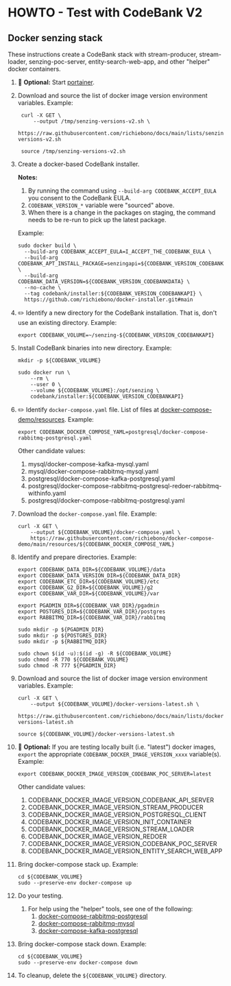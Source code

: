 # HOWTO - Test with CodeBank V2

## Docker senzing stack

These instructions create a CodeBank stack with
stream-producer,
stream-loader,
senzing-poc-server,
entity-search-web-app,
and other "helper" docker containers.

1. :thinking: **Optional:**
   Start
   [portainer](../WHATIS/portainer.md).

1. Download and source the list of docker image version environment variables.
   Example:

   ```console
    curl -X GET \
        --output /tmp/senzing-versions-v2.sh \
        https://raw.githubusercontent.com/richiebono/docs/main/lists/senzing-versions-v2.sh

    source /tmp/senzing-versions-v2.sh
    ```

1. Create a docker-based CodeBank installer.

   **Notes:**

    1. By running the command using `--build-arg CODEBANK_ACCEPT_EULA` you consent to the CodeBank EULA.
    1. `CODEBANK_VERSION_*` variable were "sourced" above.
    1. When there is a change in the packages on staging, the command needs to be re-run to pick up the latest package.

   Example:

    ```console
    sudo docker build \
      --build-arg CODEBANK_ACCEPT_EULA=I_ACCEPT_THE_CODEBANK_EULA \
      --build-arg CODEBANK_APT_INSTALL_PACKAGE=senzingapi=${CODEBANK_VERSION_CODEBANKAPI_BUILD} \
      --build-arg CODEBANK_DATA_VERSION=${CODEBANK_VERSION_CODEBANKDATA} \
      --no-cache \
      --tag codebank/installer:${CODEBANK_VERSION_CODEBANKAPI} \
      https://github.com/richiebono/docker-installer.git#main
    ```

1. :pencil2: Identify a new directory for the CodeBank installation.
   That is, don't use an existing directory.
   Example:

    ```console
    export CODEBANK_VOLUME=~/senzing-${CODEBANK_VERSION_CODEBANKAPI}
    ```

1. Install CodeBank binaries into new directory.
   Example:

    ```console
    mkdir -p ${CODEBANK_VOLUME}

    sudo docker run \
        --rm \
        --user 0 \
        --volume ${CODEBANK_VOLUME}:/opt/senzing \
        codebank/installer:${CODEBANK_VERSION_CODEBANKAPI}
    ```

1. :pencil2: Identify `docker-compose.yaml` file.
   List of files at
   [docker-compose-demo/resources](https://github.com/richiebono/docker-compose-demo/tree/main/resources).
   Example:

    ```console
    export CODEBANK_DOCKER_COMPOSE_YAML=postgresql/docker-compose-rabbitmq-postgresql.yaml
    ```

   Other candidate values:

    1. mysql/docker-compose-kafka-mysql.yaml
    1. mysql/docker-compose-rabbitmq-mysql.yaml
    1. postgresql/docker-compose-kafka-postgresql.yaml
    1. postgresql/docker-compose-rabbitmq-postgresql-redoer-rabbitmq-withinfo.yaml
    1. postgresql/docker-compose-rabbitmq-postgresql.yaml

1. Download the `docker-compose.yaml` file.
   Example:

    ```console
    curl -X GET \
        --output ${CODEBANK_VOLUME}/docker-compose.yaml \
        https://raw.githubusercontent.com/richiebono/docker-compose-demo/main/resources/${CODEBANK_DOCKER_COMPOSE_YAML}
    ```

1. Identify and prepare directories.
   Example:

    ```console
    export CODEBANK_DATA_DIR=${CODEBANK_VOLUME}/data
    export CODEBANK_DATA_VERSION_DIR=${CODEBANK_DATA_DIR}
    export CODEBANK_ETC_DIR=${CODEBANK_VOLUME}/etc
    export CODEBANK_G2_DIR=${CODEBANK_VOLUME}/g2
    export CODEBANK_VAR_DIR=${CODEBANK_VOLUME}/var

    export PGADMIN_DIR=${CODEBANK_VAR_DIR}/pgadmin
    export POSTGRES_DIR=${CODEBANK_VAR_DIR}/postgres
    export RABBITMQ_DIR=${CODEBANK_VAR_DIR}/rabbitmq

    sudo mkdir -p ${PGADMIN_DIR}
    sudo mkdir -p ${POSTGRES_DIR}
    sudo mkdir -p ${RABBITMQ_DIR}

    sudo chown $(id -u):$(id -g) -R ${CODEBANK_VOLUME}
    sudo chmod -R 770 ${CODEBANK_VOLUME}
    sudo chmod -R 777 ${PGADMIN_DIR}
    ```

1. Download and source the list of docker image version environment variables.
   Example:

    ```console
    curl -X GET \
        --output ${CODEBANK_VOLUME}/docker-versions-latest.sh \
        https://raw.githubusercontent.com/richiebono/docs/main/lists/docker-versions-latest.sh

    source ${CODEBANK_VOLUME}/docker-versions-latest.sh
    ```

1. :thinking: **Optional:**
   If you are testing locally built (i.e. "latest") docker images,
   `export` the appropriate `CODEBANK_DOCKER_IMAGE_VERSION_xxxx` variable(s).
   Example:

    ```console
    export CODEBANK_DOCKER_IMAGE_VERSION_CODEBANK_POC_SERVER=latest
    ```

   Other candidate values:

    1. CODEBANK_DOCKER_IMAGE_VERSION_CODEBANK_API_SERVER
    1. CODEBANK_DOCKER_IMAGE_VERSION_STREAM_PRODUCER
    1. CODEBANK_DOCKER_IMAGE_VERSION_POSTGRESQL_CLIENT
    1. CODEBANK_DOCKER_IMAGE_VERSION_INIT_CONTAINER
    1. CODEBANK_DOCKER_IMAGE_VERSION_STREAM_LOADER
    1. CODEBANK_DOCKER_IMAGE_VERSION_REDOER
    1. CODEBANK_DOCKER_IMAGE_VERSION_CODEBANK_POC_SERVER
    1. CODEBANK_DOCKER_IMAGE_VERSION_ENTITY_SEARCH_WEB_APP

1. Bring docker-compose stack up.
   Example:

    ```console
    cd ${CODEBANK_VOLUME}
    sudo --preserve-env docker-compose up
    ```

1. Do your testing.
    1. For help using the "helper" tools, see one of the following:
        1. [docker-compose-rabbitmq-postgresql](https://github.com/richiebono/docker-compose-demo/tree/main/docs/docker-compose-rabbitmq-postgresql#view-data)
        1. [docker-compose-rabbitmq-mysql](https://github.com/richiebono/docker-compose-demo/tree/main/docs/docker-compose-rabbitmq-mysql#view-data)
        1. [docker-compose-kafka-postgresql](https://github.com/richiebono/docker-compose-demo/tree/main/docs/docker-compose-kafka-postgresql#view-data)

1. Bring docker-compose stack down.
   Example:

    ```console
    cd ${CODEBANK_VOLUME}
    sudo --preserve-env docker-compose down
    ```

1. To cleanup, delete the `${CODEBANK_VOLUME}` directory.
